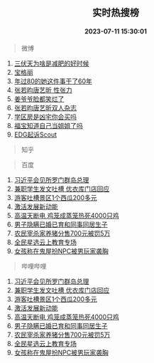 <div align="center"><h2>实时热搜榜</h2><h4>2023-07-11 15:30:01</h4></div>

> 微博  

1. [三伏天为啥是减肥的好时候](https://s.weibo.com/weibo?q=%23%E4%B8%89%E4%BC%8F%E5%A4%A9%E4%B8%BA%E5%95%A5%E6%98%AF%E5%87%8F%E8%82%A5%E7%9A%84%E5%A5%BD%E6%97%B6%E5%80%99%23&t=31&band_rank=1&Refer=top)<br />
2. [宝格丽](https://s.weibo.com/weibo?q=%23%E5%AE%9D%E6%A0%BC%E4%B8%BD%23&t=31&band_rank=2&Refer=top)<br />
3. [年过80的她这件事干了60年](https://s.weibo.com/weibo?q=%23%E5%B9%B4%E8%BF%8780%E7%9A%84%E5%A5%B9%E8%BF%99%E4%BB%B6%E4%BA%8B%E5%B9%B2%E4%BA%8660%E5%B9%B4%23&t=31&band_rank=3&Refer=top)<br />
4. [张若昀唐艺昕 性张力](https://s.weibo.com/weibo?q=%23%E5%BC%A0%E8%8B%A5%E6%98%80%E5%94%90%E8%89%BA%E6%98%95%20%E6%80%A7%E5%BC%A0%E5%8A%9B%23&t=31&band_rank=4&Refer=top)<br />
5. [姜爷爷脸都笑烂了](https://s.weibo.com/weibo?q=%23%E5%A7%9C%E7%88%B7%E7%88%B7%E8%84%B8%E9%83%BD%E7%AC%91%E7%83%82%E4%BA%86%23&t=31&band_rank=5&Refer=top)<br />
6. [张若昀唐艺昕双人杂志](https://s.weibo.com/weibo?q=%23%E5%BC%A0%E8%8B%A5%E6%98%80%E5%94%90%E8%89%BA%E6%98%95%E5%8F%8C%E4%BA%BA%E6%9D%82%E5%BF%97%23&t=31&band_rank=6&Refer=top)<br />
7. [学区房是凶宅你会买吗](https://s.weibo.com/weibo?q=%23%E5%AD%A6%E5%8C%BA%E6%88%BF%E6%98%AF%E5%87%B6%E5%AE%85%E4%BD%A0%E4%BC%9A%E4%B9%B0%E5%90%97%23&t=31&band_rank=7&Refer=top)<br />
8. [福宝知道自己当姐姐了吗](https://s.weibo.com/weibo?q=%23%E7%A6%8F%E5%AE%9D%E7%9F%A5%E9%81%93%E8%87%AA%E5%B7%B1%E5%BD%93%E5%A7%90%E5%A7%90%E4%BA%86%E5%90%97%23&t=31&band_rank=8&Refer=top)<br />
9. [EDG起诉Scout](https://s.weibo.com/weibo?q=%23EDG%E8%B5%B7%E8%AF%89Scout%23&t=31&band_rank=9&Refer=top)<br />

> 知乎  


> 百度  

1. [习近平会见所罗门群岛总理](https://www.baidu.com/s?wd=%E4%B9%A0%E8%BF%91%E5%B9%B3%E4%BC%9A%E8%A7%81%E6%89%80%E7%BD%97%E9%97%A8%E7%BE%A4%E5%B2%9B%E6%80%BB%E7%90%86&sa=fyb_news&rsv_dl=fyb_news)<br />
2. [兼职学生发文吐槽 优衣库门店回应](https://www.baidu.com/s?wd=%E5%85%BC%E8%81%8C%E5%AD%A6%E7%94%9F%E5%8F%91%E6%96%87%E5%90%90%E6%A7%BD+%E4%BC%98%E8%A1%A3%E5%BA%93%E9%97%A8%E5%BA%97%E5%9B%9E%E5%BA%94&sa=fyb_news&rsv_dl=fyb_news)<br />
3. [游客吐槽景区1个西瓜200多元](https://www.baidu.com/s?wd=%E6%B8%B8%E5%AE%A2%E5%90%90%E6%A7%BD%E6%99%AF%E5%8C%BA1%E4%B8%AA%E8%A5%BF%E7%93%9C200%E5%A4%9A%E5%85%83&sa=fyb_news&rsv_dl=fyb_news)<br />
4. [激活发展新动能](https://www.baidu.com/s?wd=%E6%BF%80%E6%B4%BB%E5%8F%91%E5%B1%95%E6%96%B0%E5%8A%A8%E8%83%BD&sa=fyb_news&rsv_dl=fyb_news)<br />
5. [高温天断电 鸡笼成蒸笼热死4000只鸡](https://www.baidu.com/s?wd=%E9%AB%98%E6%B8%A9%E5%A4%A9%E6%96%AD%E7%94%B5+%E9%B8%A1%E7%AC%BC%E6%88%90%E8%92%B8%E7%AC%BC%E7%83%AD%E6%AD%BB4000%E5%8F%AA%E9%B8%A1&sa=fyb_news&rsv_dl=fyb_news)<br />
6. [男子隐瞒已婚已育和同事同居生子](https://www.baidu.com/s?wd=%E7%94%B7%E5%AD%90%E9%9A%90%E7%9E%92%E5%B7%B2%E5%A9%9A%E5%B7%B2%E8%82%B2%E5%92%8C%E5%90%8C%E4%BA%8B%E5%90%8C%E5%B1%85%E7%94%9F%E5%AD%90&sa=fyb_news&rsv_dl=fyb_news)<br />
7. [农民宰杀家养猪分售700元被罚5万](https://www.baidu.com/s?wd=%E5%86%9C%E6%B0%91%E5%AE%B0%E6%9D%80%E5%AE%B6%E5%85%BB%E7%8C%AA%E5%88%86%E5%94%AE700%E5%85%83%E8%A2%AB%E7%BD%9A5%E4%B8%87&sa=fyb_news&rsv_dl=fyb_news)<br />
8. [全民星选云上教育专场](https://www.baidu.com/s?wd=%E5%85%A8%E6%B0%91%E6%98%9F%E9%80%89&sa=fyb_news&rsv_dl=fyb_news)<br />
9. [女孩称在鬼屋扮NPC被男玩家袭胸](https://www.baidu.com/s?wd=%E5%A5%B3%E5%AD%A9%E7%A7%B0%E5%9C%A8%E9%AC%BC%E5%B1%8B%E6%89%AENPC%E8%A2%AB%E7%94%B7%E7%8E%A9%E5%AE%B6%E8%A2%AD%E8%83%B8&sa=fyb_news&rsv_dl=fyb_news)<br />

> 哔哩哔哩  

1. [习近平会见所罗门群岛总理](https://www.baidu.com/s?wd=%E4%B9%A0%E8%BF%91%E5%B9%B3%E4%BC%9A%E8%A7%81%E6%89%80%E7%BD%97%E9%97%A8%E7%BE%A4%E5%B2%9B%E6%80%BB%E7%90%86&sa=fyb_news&rsv_dl=fyb_news)<br />
2. [兼职学生发文吐槽 优衣库门店回应](https://www.baidu.com/s?wd=%E5%85%BC%E8%81%8C%E5%AD%A6%E7%94%9F%E5%8F%91%E6%96%87%E5%90%90%E6%A7%BD+%E4%BC%98%E8%A1%A3%E5%BA%93%E9%97%A8%E5%BA%97%E5%9B%9E%E5%BA%94&sa=fyb_news&rsv_dl=fyb_news)<br />
3. [游客吐槽景区1个西瓜200多元](https://www.baidu.com/s?wd=%E6%B8%B8%E5%AE%A2%E5%90%90%E6%A7%BD%E6%99%AF%E5%8C%BA1%E4%B8%AA%E8%A5%BF%E7%93%9C200%E5%A4%9A%E5%85%83&sa=fyb_news&rsv_dl=fyb_news)<br />
4. [激活发展新动能](https://www.baidu.com/s?wd=%E6%BF%80%E6%B4%BB%E5%8F%91%E5%B1%95%E6%96%B0%E5%8A%A8%E8%83%BD&sa=fyb_news&rsv_dl=fyb_news)<br />
5. [高温天断电 鸡笼成蒸笼热死4000只鸡](https://www.baidu.com/s?wd=%E9%AB%98%E6%B8%A9%E5%A4%A9%E6%96%AD%E7%94%B5+%E9%B8%A1%E7%AC%BC%E6%88%90%E8%92%B8%E7%AC%BC%E7%83%AD%E6%AD%BB4000%E5%8F%AA%E9%B8%A1&sa=fyb_news&rsv_dl=fyb_news)<br />
6. [男子隐瞒已婚已育和同事同居生子](https://www.baidu.com/s?wd=%E7%94%B7%E5%AD%90%E9%9A%90%E7%9E%92%E5%B7%B2%E5%A9%9A%E5%B7%B2%E8%82%B2%E5%92%8C%E5%90%8C%E4%BA%8B%E5%90%8C%E5%B1%85%E7%94%9F%E5%AD%90&sa=fyb_news&rsv_dl=fyb_news)<br />
7. [农民宰杀家养猪分售700元被罚5万](https://www.baidu.com/s?wd=%E5%86%9C%E6%B0%91%E5%AE%B0%E6%9D%80%E5%AE%B6%E5%85%BB%E7%8C%AA%E5%88%86%E5%94%AE700%E5%85%83%E8%A2%AB%E7%BD%9A5%E4%B8%87&sa=fyb_news&rsv_dl=fyb_news)<br />
8. [全民星选云上教育专场](https://www.baidu.com/s?wd=%E5%85%A8%E6%B0%91%E6%98%9F%E9%80%89&sa=fyb_news&rsv_dl=fyb_news)<br />
9. [女孩称在鬼屋扮NPC被男玩家袭胸](https://www.baidu.com/s?wd=%E5%A5%B3%E5%AD%A9%E7%A7%B0%E5%9C%A8%E9%AC%BC%E5%B1%8B%E6%89%AENPC%E8%A2%AB%E7%94%B7%E7%8E%A9%E5%AE%B6%E8%A2%AD%E8%83%B8&sa=fyb_news&rsv_dl=fyb_news)<br />
